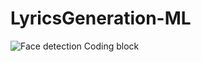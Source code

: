 # LyricsGeneration-ML



![Face detection Coding block](https://user-images.githubusercontent.com/50301680/100263248-462c8780-2f73-11eb-993e-7302e7b3e4c8.png)
